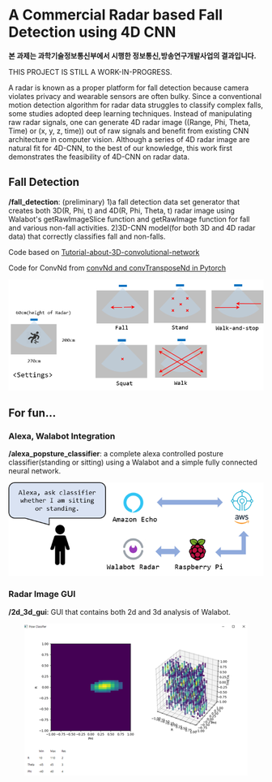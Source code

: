 # A Commercial Radar based Fall Detection using 4D CNN

**본 과제는 과학기술정보통신부에서 시행한 정보통신,방송연구개발사업의 결과입니다.**

THIS PROJECT IS STILL A WORK-IN-PROGRESS.

A radar is known as a proper platform for fall detection because camera violates privacy and wearable sensors are often bulky. Since a conventional motion detection algorithm for radar data struggles to classify complex falls, some studies adopted deep learning techniques. Instead of manipulating raw radar signals, one can generate 4D radar image ((Range, Phi, Theta, Time) or (x, y, z, time)) out of raw signals and benefit from existing CNN architecture in computer vision. Although a series of 4D radar image are natural fit for 4D-CNN, to the best of our knowledge, this work first demonstrates the feasibility of 4D-CNN on radar data.

## Fall Detection
**/fall_detection**: (preliminary) 1)a fall detection data set generator that creates both 3D(R, Phi, t) and 4D(R, Phi, Theta, t) radar image using Walabot's getRawImageSlice function and getRawImage function for fall and various non-fall activities. 2)3D-CNN model(for both 3D and 4D radar data) that correctly classifies fall and non-falls.

Code based on [Tutorial-about-3D-convolutional-network](https://github.com/OValery16/Tutorial-about-3D-convolutional-network)

Code for ConvNd from [convNd and convTransposeNd in Pytorch](https://github.com/pvjosue/pytorch_convNd)

<p align="center"> <img src="./images/dataset_gen.png"> </p>

## For fun...
### Alexa, Walabot Integration
**/alexa_popsture_classifier**: a complete alexa controlled posture classifier(standing or sitting) using a Walabot and a simple fully connected neural network.
<p align="center"> <img src="./images/system_diagram.png"> </p>

### Radar Image GUI
**/2d_3d_gui**: GUI that contains both 2d and 3d analysis of Walabot.
<p align="center"> <img src="./images/2d_3d_gui.png"> </p>
